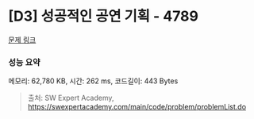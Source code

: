 # [D3] 성공적인 공연 기획 - 4789 

[문제 링크](https://swexpertacademy.com/main/code/problem/problemDetail.do?contestProbId=AWS2dSgKA8MDFAVT) 

### 성능 요약

메모리: 62,780 KB, 시간: 262 ms, 코드길이: 443 Bytes



> 출처: SW Expert Academy, https://swexpertacademy.com/main/code/problem/problemList.do